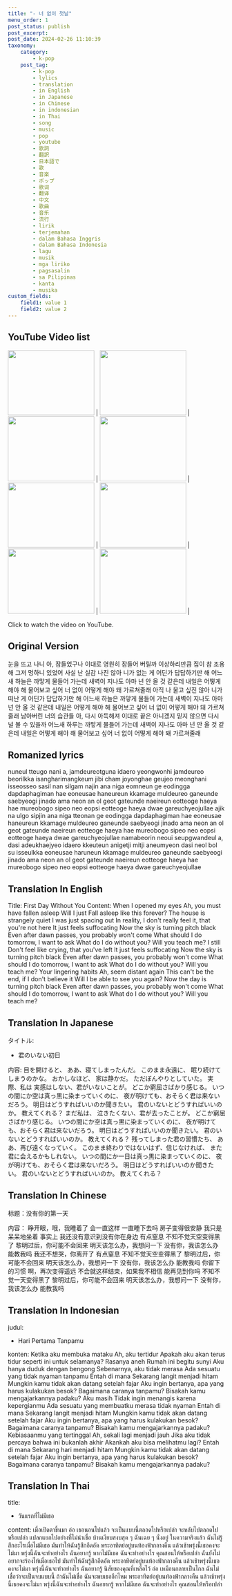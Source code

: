 ```yaml
---
title: "- 너 없이 첫날"
menu_order: 1
post_status: publish
post_excerpt: 
post_date: 2024-02-26 11:10:39
taxonomy:
    category:
        - k-pop
    post_tag:
        - k-pop
        - lylics
        - translation
        - in English
        - in Japanese
        - in Chinese
        - in indonesian
        - in Thai
        - song
        - music
        - pop
        - youtube
        - 歌詞
        - 翻訳
        - 日本語で
        - 歌
        - 音楽
        - ポップ
        - 歌词
        - 翻译
        - 中文
        - 歌曲
        - 音乐
        - 流行
        - lirik
        - terjemahan
        - dalam Bahasa Inggris
        - dalam Bahasa Indonesia
        - lagu
        - musik
        - mga liriko
        - pagsasalin
        - sa Pilipinas
        - kanta
        - musika
custom_fields:
    field1: value 1
    field2: value 2
---
```


## YouTube Video list
 [<img src='http://img.youtube.com/vi/-04ZvfS5sEc/0.jpg' width='200' height='150'>](https://youtu.be/-04ZvfS5sEc) | [<img src='http://img.youtube.com/vi/e3eRZjnq_dY/0.jpg' width='200' height='150'>](https://youtu.be/e3eRZjnq_dY) | [<img src='http://img.youtube.com/vi/ai68DJvWO8E/0.jpg' width='200' height='150'>](https://youtu.be/ai68DJvWO8E) | [<img src='http://img.youtube.com/vi/M2KH_YMsV_k/0.jpg' width='200' height='150'>](https://youtu.be/M2KH_YMsV_k) | [<img src='http://img.youtube.com/vi/gdH2UAp1Mtc/0.jpg' width='200' height='150'>](https://youtu.be/gdH2UAp1Mtc) |
 [<img src='http://img.youtube.com/vi/b4OnraU6Q3U/0.jpg' width='200' height='150'>](https://youtu.be/b4OnraU6Q3U) | [<img src='http://img.youtube.com/vi/PWowVc4bbco/0.jpg' width='200' height='150'>](https://youtu.be/PWowVc4bbco) | [<img src='http://img.youtube.com/vi/LFgiVJc2dzg/0.jpg' width='200' height='150'>](https://youtu.be/LFgiVJc2dzg) |

Click to watch the video on YouTube.
## Original Version
눈을 뜨고 나니 
아, 잠들었구나 
이대로 영원히 
잠들어 버릴까 
이상하리만큼 
집이 참 조용해 
그저 멍하니 있었어 
사실 난 
실감 나진 않아 니가 없는 게 
어딘가 답답하기만 해 
어느새 하늘은 까맣게 물들어 가는데 
새벽이 지나도 아마 넌 안 올 것 같은데 
내일은 어떻게 해야 해 물어보고 싶어 
너 없이 어떻게 해야 돼 
가르쳐줄래 
아직 나 
울고 싶진 않아 니가 떠난 게 
어딘가 답답하기만 해 
어느새 하늘은 까맣게 물들어 가는데 
새벽이 지나도 아마 넌 안 올 것 같은데 
내일은 어떻게 해야 해 물어보고 싶어 
너 없이 어떻게 해야 돼 
가르쳐줄래 
남아버린 너의 습관들 
아, 다시 아득해져 
이대로 끝은 아니겠지 믿지 않으면 
다시 널 볼 수 있을까 
어느새 하루는 까맣게 물들어 가는데 
새벽이 지나도 아마 넌 안 올 것 같은데 
내일은 어떻게 해야 해 물어보고 싶어 
너 없이 어떻게 해야 돼 
가르쳐줄래 



## Romanized lyrics
nuneul tteugo nani 
a, jamdeureotguna 
idaero yeongwonhi 
jamdeureo beorilkka 
isangharimangkeum 
jibi cham joyonghae 
geujeo meonghani isseosseo 
sasil nan 
silgam najin ana niga eomneun ge 
eodingga dapdaphagiman hae 
eoneusae haneureun kkamage muldeureo ganeunde 
saebyeogi jinado ama neon an ol geot gateunde 
naeireun eotteoge haeya hae mureobogo sipeo 
neo eopsi eotteoge haeya dwae 
gareuchyeojullae 
ajik na 
ulgo sipjin ana niga tteonan ge 
eodingga dapdaphagiman hae 
eoneusae haneureun kkamage muldeureo ganeunde 
saebyeogi jinado ama neon an ol geot gateunde 
naeireun eotteoge haeya hae mureobogo sipeo 
neo eopsi eotteoge haeya dwae 
gareuchyeojullae 
namabeorin neoui seupgwandeul 
a, dasi adeukhaejyeo 
idaero kkeuteun anigetji mitji aneumyeon 
dasi neol bol su isseulkka 
eoneusae haruneun kkamage muldeureo ganeunde 
saebyeogi jinado ama neon an ol geot gateunde 
naeireun eotteoge haeya hae mureobogo sipeo 
neo eopsi eotteoge haeya dwae 
gareuchyeojullae 



## Translation In English
Title: First Day Without You
Content: 
When I opened my eyes
Ah, you must have fallen asleep
Will I just
Fall asleep like this forever?
The house is strangely quiet
I was just spacing out
In reality,
I don't really feel it, that you're not here
It just feels suffocating
Now the sky is turning pitch black
Even after dawn passes, you probably won't come
What should I do tomorrow, I want to ask
What do I do without you?
Will you teach me?
I still
Don't feel like crying, that you've left
It just feels suffocating
Now the sky is turning pitch black
Even after dawn passes, you probably won't come
What should I do tomorrow, I want to ask
What do I do without you?
Will you teach me?
Your lingering habits
Ah, seem distant again
This can't be the end, if I don't believe it
Will I be able to see you again?
Now the day is turning pitch black
Even after dawn passes, you probably won't come
What should I do tomorrow, I want to ask
What do I do without you?
Will you teach me?
## Translation In Japanese
タイトル: 
- 君のいない初日

内容:
目を開けると、
ああ、寝てしまったんだ。
このまま永遠に、
眠り続けてしまうのかな。
おかしなほど、
家は静かだ。
ただぼんやりとしていた。
実際、私は
実感はしない、君がいないことが。
どこか窮屈さばかり感じる。
いつの間にか空は真っ黒に染まっていくのに、
夜が明けても、おそらく君は来ないだろう。
明日はどうすればいいのか聞きたい。
君のいないとどうすればいいのか。
教えてくれる？
まだ私は、
泣きたくない、君が去ったことが。
どこか窮屈さばかり感じる。
いつの間にか空は真っ黒に染まっていくのに、
夜が明けても、おそらく君は来ないだろう。
明日はどうすればいいのか聞きたい。
君のいないとどうすればいいのか。
教えてくれる？
残ってしまった君の習慣たち、
ああ、再び遠くなっていく。
このまま終わりではないはず、信じなければ、
また君に会えるかもしれない。
いつの間にか一日は真っ黒に染まっていくのに、
夜が明けても、おそらく君は来ないだろう。
明日はどうすればいいのか聞きたい。
君のいないとどうすればいいのか。
教えてくれる？
## Translation In Chinese
标题：没有你的第一天

内容：
睁开眼，哦，我睡着了
会一直这样
一直睡下去吗
房子变得很安静
我只是呆呆地坐着
事实上
我还没有意识到没有你在身边
有点窒息
不知不觉天空变得黑了
黎明过后，你可能不会回来
明天该怎么办，我想问一下
没有你，我该怎么办
能教我吗
我还不想哭，你离开了
有点窒息
不知不觉天空变得黑了
黎明过后，你可能不会回来
明天该怎么办，我想问一下
没有你，我该怎么办
能教我吗
你留下的习惯
啊，再次变得遥远
不会就这样结束，如果我不相信
能再见到你吗
不知不觉一天变得黑了
黎明过后，你可能不会回来
明天该怎么办，我想问一下
没有你，我该怎么办
能教我吗
## Translation In Indonesian
judul:
- Hari Pertama Tanpamu

konten:
Ketika aku membuka mataku
Ah, aku tertidur
Apakah aku akan terus tidur seperti ini untuk selamanya?
Rasanya aneh
Rumah ini begitu sunyi
Aku hanya duduk dengan bengong
Sebenarnya, aku tidak merasa
Ada sesuatu yang tidak nyaman tanpamu
Entah di mana
Sekarang langit menjadi hitam
Mungkin kamu tidak akan datang setelah fajar
Aku ingin bertanya, apa yang harus kulakukan besok?
Bagaimana caranya tanpamu?
Bisakah kamu mengajarkannya padaku?
Aku masih
Tidak ingin menangis karena kepergianmu
Ada sesuatu yang membuatku merasa tidak nyaman
Entah di mana
Sekarang langit menjadi hitam
Mungkin kamu tidak akan datang setelah fajar
Aku ingin bertanya, apa yang harus kulakukan besok?
Bagaimana caranya tanpamu?
Bisakah kamu mengajarkannya padaku?
Kebiasaanmu yang tertinggal
Ah, sekali lagi menjadi jauh
Jika aku tidak percaya bahwa ini bukanlah akhir
Akankah aku bisa melihatmu lagi?
Entah di mana
Sekarang hari menjadi hitam
Mungkin kamu tidak akan datang setelah fajar
Aku ingin bertanya, apa yang harus kulakukan besok?
Bagaimana caranya tanpamu?
Bisakah kamu mengajarkannya padaku?
## Translation In Thai
title: 
- วันแรกที่ไม่มีเธอ

content: 
เมื่อเปิดตาขึ้นมา
อ๋อ เธอนอนไปแล้ว
จะเป็นแบบนี้ตลอดไปหรือเปล่า
จะหลับไปตลอดไปหรือเปล่า
แปลกแยกไปอย่างที่ไม่น่าเชื่อ
บ้านเงียบสงบสุด ๆ
ฉันเฉย ๆ นั่งอยู่
ในความจริงแล้ว
ฉันไม่รู้สึกอะไรเมื่อไม่มีเธอ
มันทำให้ฉันรู้สึกอึดอัด
พระอาทิตย์อยู่บนท้องฟ้ากลางคืน
แล้วเช้าพรุ่งนี้เธอคงจะไม่มา
พรุ่งนี้ฉันจะทำอย่างไร
ฉันอยากรู้
หากไม่มีเธอ ฉันจะทำอย่างไร
คุณสอนให้หรือเปล่า
ฉันยังไม่อยากจะร้องไห้เมื่อเธอไป
มันทำให้ฉันรู้สึกอึดอัด
พระอาทิตย์อยู่บนท้องฟ้ากลางคืน
แล้วเช้าพรุ่งนี้เธอคงจะไม่มา
พรุ่งนี้ฉันจะทำอย่างไร
ฉันอยากรู้
นิสัยของคุณที่เหลือไว้
อ๋อ เหมือนกลายเป็นไกล
ฉันไม่เชื่อว่าจะเป็นจบแบบนี้
ถ้าฉันไม่เชื่อ
ฉันจะพบเธออีกไหม
พระอาทิตย์อยู่บนท้องฟ้ากลางคืน
แล้วเช้าพรุ่งนี้เธอคงจะไม่มา
พรุ่งนี้ฉันจะทำอย่างไร
ฉันอยากรู้
หากไม่มีเธอ ฉันจะทำอย่างไร
คุณสอนให้หรือเปล่า
